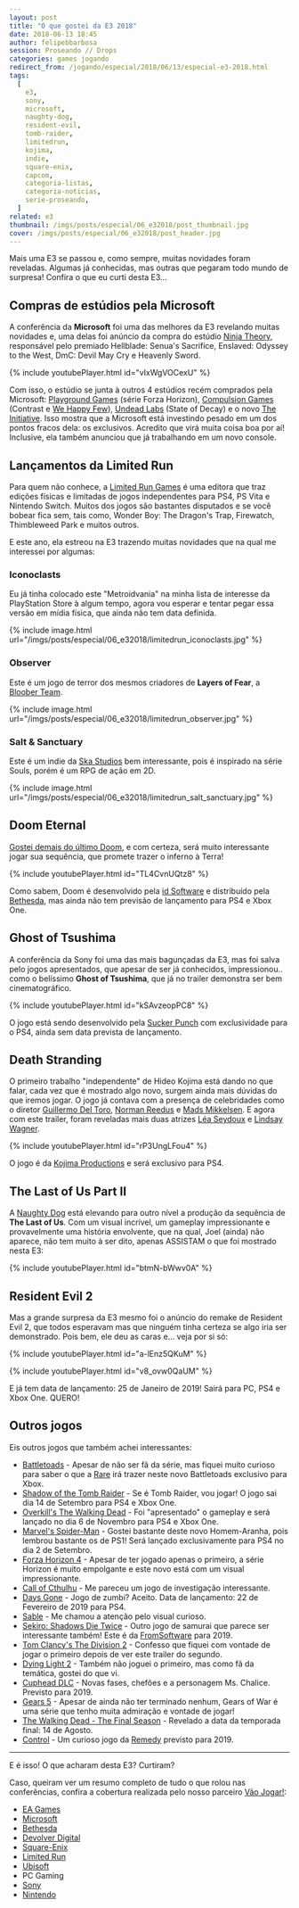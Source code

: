 ```yaml
---
layout: post
title: "O que gostei da E3 2018"
date: 2018-06-13 18:45
author: felipebbarbosa
session: Proseando // Drops
categories: games jogando
redirect_from: /jogando/especial/2018/06/13/especial-e3-2018.html
tags:
  [
    e3,
    sony,
    microsoft,
    naughty-dog,
    resident-evil,
    tomb-raider,
    limitedrun,
    kojima,
    indie,
    square-enix,
    capcom,
    categoria-listas,
    categoria-noticias,
    serie-proseando,
  ]
related: e3
thumbnail: /imgs/posts/especial/06_e32018/post_thumbnail.jpg
cover: /imgs/posts/especial/06_e32018/post_header.jpg
---
```


Mais uma E3 se passou e, como sempre, muitas novidades foram reveladas. Algumas já conhecidas, mas
outras que pegaram todo mundo de surpresa! Confira o que eu curti desta E3...

<!--more-->

## Compras de estúdios pela Microsoft

A conferência da **Microsoft** foi uma das melhores da E3 revelando muitas novidades e, uma delas
foi anúncio da compra do estúdio [Ninja Theory](http://www.ninjatheory.com), responsável pelo
premiado Hellblade: Senua's Sacrifice, Enslaved: Odyssey to the West, DmC: Devil May Cry e
Heavenly Sword.

{% include youtubePlayer.html id="vIxWgVOCexU" %}

Com isso, o estúdio se junta à outros 4 estúdios recém comprados pela Microsoft:
[Playground Games](https://www.playground-games.com/) (série Forza Horizon),
[Compulsion Games](https://compulsiongames.com/) (Contrast e [We Happy Few](https://www.youtube.com/watch?v=rW7uapuZERw)),
[Undead Labs](https://undeadlabs.com/) (State of Decay) e o novo
[The Initiative](http://initiativegaming.com/). Isso mostra que a Microsoft está investindo
pesado em um dos pontos fracos dela: os exclusivos. Acredito que virá muita coisa boa por aí! Inclusive,
ela também anunciou que já trabalhando em um novo console.

## Lançamentos da Limited Run

Para quem não conhece, a [Limited Run Games](https://www.limitedrungames.com/) é uma editora que
traz edições físicas e limitadas de jogos independentes para PS4, PS Vita e Nintendo Switch.
Muitos dos jogos são bastantes disputados e se você bobear fica sem, tais como,
Wonder Boy: The Dragon's Trap, Firewatch, Thimbleweed Park e muitos outros.

E este ano, ela estreou na E3 trazendo muitas novidades que na qual me interessei por algumas:

### Iconoclasts

Eu já tinha colocado este "Metroidvania" na minha lista de interesse da PlayStation Store à algum
tempo, agora vou esperar e tentar pegar essa versão em mídia física, que ainda não tem data definida.

{% include image.html
  url="/imgs/posts/especial/06_e32018/limitedrun_iconoclasts.jpg" %}

### Observer

Este é um jogo de terror dos mesmos criadores de **Layers of Fear**, a [Bloober Team](https://www.blooberteam.com/).

{% include image.html
  url="/imgs/posts/especial/06_e32018/limitedrun_observer.jpg" %}

### Salt & Sanctuary

Este é um indie da [Ska Studios](https://ska-studios.com/) bem interessante, pois é inspirado na série Souls,
porém é um RPG de ação em 2D.

{% include image.html
  url="/imgs/posts/especial/06_e32018/limitedrun_salt_sanctuary.jpg" %}

## Doom Eternal

[Gostei demais do último Doom](/jogando/analise/2018/05/02/analise-doom.html), e com certeza,
será muito interessante jogar sua sequência, que promete trazer o inferno à Terra!

{% include youtubePlayer.html id="TL4CvnUQtz8" %}

Como sabem, Doom é desenvolvido pela [id Software](https://www.idsoftware.com/en-us) e distribuído pela [Bethesda](https://bethesda.net),
mas ainda não tem previsão de lançamento para PS4 e Xbox One.

## Ghost of Tsushima

A conferência da Sony foi uma das mais bagunçadas da E3, mas foi salva pelo jogos apresentados, que
apesar de ser já conhecidos, impressionou.. como o belíssimo **Ghost of Tsushima**,
que já no trailer demonstra ser bem cinematográfico.

{% include youtubePlayer.html id="kSAvzeopPC8" %}

O jogo está sendo desenvolvido pela [Sucker Punch](https://www.suckerpunch.com/) com exclusividade
para o PS4, ainda sem data prevista de lançamento.

## Death Stranding

O primeiro trabalho "independente" de Hideo Kojima está dando no que falar, cada vez que é
mostrado algo novo, surgem ainda mais dúvidas do que iremos jogar. O jogo já contava com a presença
de celebridades como o diretor [Guillermo Del Toro](https://pt.wikipedia.org/wiki/Guillermo_del_Toro),
[Norman Reedus](https://pt.wikipedia.org/wiki/Norman_Reedus) e
[Mads Mikkelsen](https://pt.wikipedia.org/wiki/Mads_Mikkelsen). E agora com este trailer,
foram reveladas mais duas atrizes [Léa Seydoux](https://pt.wikipedia.org/wiki/L%C3%A9a_Seydoux)
e [Lindsay Wagner](https://pt.wikipedia.org/wiki/Lindsay_Wagner).

{% include youtubePlayer.html id="rP3UngLFou4" %}

O jogo é da [Kojima Productions](http://www.kojimaproductions.jp/en/) e será exclusivo para PS4.

## The Last of Us Part II

A [Naughty Dog](https://www.naughtydog.com/) está elevando para outro nível a produção da sequência de **The Last of Us**.
Com um visual incrível, um gameplay impressionante e provavelmente uma história envolvente, que na
qual, Joel (ainda) não aparece, não tem muito à ser dito, apenas ASSISTAM o que foi mostrado nesta E3:

{% include youtubePlayer.html id="btmN-bWwv0A" %}

## Resident Evil 2

Mas a grande surpresa da E3 mesmo foi o anúncio do remake de Resident Evil 2, que todos esperavam
mas que ninguém tinha certeza se algo iria ser demonstrado. Pois bem, ele deu as caras e... veja por
si só:

{% include youtubePlayer.html id="a-lEnz5QKuM" %}

{% include youtubePlayer.html id="v8_ovw0QaUM" %}

E já tem data de lançamento: 25 de Janeiro de 2019! Sairá para PC, PS4 e Xbox One. QUERO!

## Outros jogos

Eis outros jogos que também achei interessantes:

- [Battletoads](https://www.youtube.com/watch?v=-yrE9RU6DN4) - Apesar de não ser fã da série,
  mas fiquei muito curioso para saber o que a [Rare](https://www.rare.co.uk/) irá trazer neste novo Battletoads exclusivo para Xbox.
- [Shadow of the Tomb Raider](https://www.youtube.com/watch?v=NbvOjcn3wfc) - Se é Tomb Raider, vou
  jogar! O jogo sai dia 14 de Setembro para PS4 e Xbox One.
- [Overkill's The Walking Dead](https://www.youtube.com/watch?v=CsDbQPUYn6E) - Foi "apresentado" o
  gameplay e será lançado no dia 6 de Novembro para PS4 e Xbox One.
- [Marvel's Spider-Man](https://www.youtube.com/watch?v=X3ricWI0KHE) - Gostei bastante deste novo
  Homem-Aranha, pois lembrou bastante os de PS1! Será lançado exclusivamente para PS4 no dia 2 de Setembro.
- [Forza Horizon 4](https://www.youtube.com/watch?v=VmQNo8xtcAg) - Apesar de ter jogado apenas o primeiro,
  a série Horizon é muito empolgante e este novo está com um visual impressionante.
- [Call of Cthulhu](https://www.youtube.com/watch?v=uHrTKSrhgLo) - Me pareceu um jogo de investigação
  interessante.
- [Days Gone](https://www.youtube.com/watch?v=VDpHSP0e_U4) - Jogo de zumbi? Aceito.
  Data de lançamento: 22 de Fevereiro de 2019 para PS4.
- [Sable](https://www.youtube.com/watch?v=y8bcIzVtLhQ) - Me chamou a atenção pelo visual curioso.
- [Sekiro: Shadows Die Twice](https://www.youtube.com/watch?v=7p_F59_7ybk) - Outro jogo de samurai que
  parece ser interessante também! Este é da [FromSoftware](http://www.fromsoftware.jp/ww/) para 2019.
- [Tom Clancy's The Division 2](https://www.youtube.com/watch?v=dMNH80CuYK8) - Confesso que fiquei
  com vontade de jogar o primeiro depois de ver este trailer do segundo.
- [Dying Light 2](https://www.youtube.com/watch?v=5PO-Fl_-JxI) - Também não joguei o primeiro, mas
  como fã da temática, gostei do que vi.
- [Cuphead DLC](https://www.youtube.com/watch?v=3hk50ueWS5E) - Novas fases, chefões e a personagem Ms. Chalice. Previsto para 2019.
- [Gears 5](https://www.youtube.com/watch?v=R3ooHNIYwhE) - Apesar de ainda não ter terminado nenhum,
  Gears of War é uma série que tenho muita admiração e vontade de jogar!
- [The Walking Dead - The Final Season](https://www.youtube.com/watch?v=ucTa41ucU_E) - Revelado a
  data da temporada final: 14 de Agosto.
- [Control](https://www.youtube.com/watch?v=oFjb_vlCsRA) - Um curioso jogo da [Remedy](https://www.remedygames.com/)
  previsto para 2019.

---

E é isso! O que acharam desta E3? Curtiram?

Caso, queiram ver um resumo completo de tudo o que rolou nas conferências,
confira a cobertura realizada pelo nosso parceiro [Vão Jogar!](https://vaojogar.com.br):

- [EA Games](https://vaojogar.com.br/escrito/e3-2018-resumo-da-conferencia-da-ea)
- [Microsoft](https://vaojogar.com.br/escrito/e3-2018-resumo-da-conferencia-da-microsoft)
- [Bethesda](https://vaojogar.com.br/escrito/e3-2018-resumo-da-conferencia-da-bethesda)
- [Devolver Digital](https://vaojogar.com.br/escrito/e3-2018-resumo-da-conferencia-da-devolver-digital)
- [Square-Enix](https://vaojogar.com.br/escrito/e3-2018-resumo-da-conferencia-da-square-enix)
- [Limited Run](https://vaojogar.com.br/escrito/e3-2018-resumo-da-conferencia-da-limited-run)
- [Ubisoft](https://vaojogar.com.br/escrito/e3-2018-resumo-da-conferencia-da-ubisoft)
- PC Gaming
- [Sony](https://vaojogar.com.br/escrito/e3-2018-resumo-da-conferencia-da-sony)
- [Nintendo](https://vaojogar.com.br/escrito/e3-2018-resumo-do-nintendo-direct)
